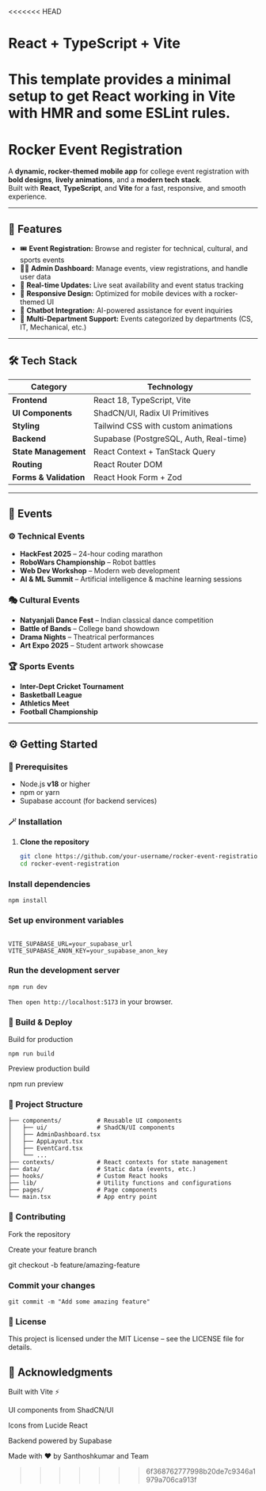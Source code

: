 <<<<<<< HEAD
# React + TypeScript + Vite

This template provides a minimal setup to get React working in Vite with HMR and some ESLint rules.
=======
# Rocker Event Registration

A **dynamic, rocker-themed mobile app** for college event registration with **bold designs**, **lively animations**, and a **modern tech stack**.  
Built with **React**, **TypeScript**, and **Vite** for a fast, responsive, and smooth experience.

---

## 🚀 Features

- 🎟️ **Event Registration:** Browse and register for technical, cultural, and sports events  
- 🧑‍💻 **Admin Dashboard:** Manage events, view registrations, and handle user data  
- 🔄 **Real-time Updates:** Live seat availability and event status tracking  
- 📱 **Responsive Design:** Optimized for mobile devices with a rocker-themed UI  
- 🤖 **Chatbot Integration:** AI-powered assistance for event inquiries  
- 🏫 **Multi-Department Support:** Events categorized by departments (CS, IT, Mechanical, etc.)

---

## 🛠️ Tech Stack

| Category | Technology |
|-----------|-------------|
| **Frontend** | React 18, TypeScript, Vite |
| **UI Components** | ShadCN/UI, Radix UI Primitives |
| **Styling** | Tailwind CSS with custom animations |
| **Backend** | Supabase (PostgreSQL, Auth, Real-time) |
| **State Management** | React Context + TanStack Query |
| **Routing** | React Router DOM |
| **Forms & Validation** | React Hook Form + Zod |

---

## 🎉 Events

### ⚙️ Technical Events
- **HackFest 2025** – 24-hour coding marathon  
- **RoboWars Championship** – Robot battles  
- **Web Dev Workshop** – Modern web development  
- **AI & ML Summit** – Artificial intelligence & machine learning sessions  

### 🎭 Cultural Events
- **Natyanjali Dance Fest** – Indian classical dance competition  
- **Battle of Bands** – College band showdown  
- **Drama Nights** – Theatrical performances  
- **Art Expo 2025** – Student artwork showcase  

### 🏆 Sports Events
- **Inter-Dept Cricket Tournament**  
- **Basketball League**  
- **Athletics Meet**  
- **Football Championship**

---

## ⚙️ Getting Started

### 🧩 Prerequisites
- Node.js **v18** or higher  
- npm or yarn  
- Supabase account (for backend services)

### 🪄 Installation

1. **Clone the repository**
   ```bash
   git clone https://github.com/your-username/rocker-event-registration.git
   cd rocker-event-registration
### Install dependencies
```
npm install
```

### Set up environment variables

```Create a .env.local file in the root directory and add:

VITE_SUPABASE_URL=your_supabase_url
VITE_SUPABASE_ANON_KEY=your_supabase_anon_key
```

### Run the development server

```npm run dev```


```Then open http://localhost:5173```
 in your browser.

### 🧱 Build & Deploy

Build for production

```npm run build```


Preview production build

npm run preview

### 📁 Project Structure
```src/
├── components/          # Reusable UI components
│   ├── ui/              # ShadCN/UI components
│   ├── AdminDashboard.tsx
│   ├── AppLayout.tsx
│   ├── EventCard.tsx
│   └── ...
├── contexts/            # React contexts for state management
├── data/                # Static data (events, etc.)
├── hooks/               # Custom React hooks
├── lib/                 # Utility functions and configurations
├── pages/               # Page components
└── main.tsx             # App entry point
```

###  🤝 Contributing

Fork the repository

Create your feature branch

git checkout -b feature/amazing-feature


### Commit your changes

```git commit -m "Add some amazing feature"```





### 📜 License

This project is licensed under the MIT License – see the LICENSE
 file for details.

## 💖 Acknowledgments

Built with Vite ⚡

UI components from ShadCN/UI

Icons from Lucide React

Backend powered by Supabase

Made with ❤️ by Santhoshkumar and Team

>>>>>>> 6f368762777998b20de7c9346a1979a706ca913f
